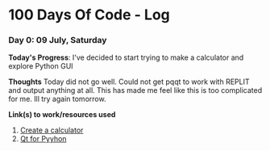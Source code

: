 # 100 Days Of Code - Log
<!--
### Day 0: February 30, 2016 (Example 1)
##### (delete me or comment me out)

**Today's Progress**: Fixed CSS, worked on canvas functionality for the app.

**Thoughts:** I really struggled with CSS, but, overall, I feel like I am slowly getting better at it. Canvas is still new for me, but I managed to figure out some basic functionality.

**Link to work:** [Calculator App](http://www.example.com)

### Day 0: February 30, 2016 (Example 2)
##### (delete me or comment me out)

**Today's Progress**: Fixed CSS, worked on canvas functionality for the app.

**Thoughts**: I really struggled with CSS, but, overall, I feel like I am slowly getting better at it. Canvas is still new for me, but I managed to figure out some basic functionality.

**Link(s) to work**: [Calculator App](http://www.example.com)
-->

### Day 0: 09 July, Saturday

**Today's Progress**: I've decided to start trying to make a calculator and explore Python GUI

**Thoughts** Today did not go well. Could not get pqqt to work with REPLIT and output anything at all. This has made me feel like this is too complicated for me. Ill try again tomorrow.

**Link(s) to work/resources used**
1. [Create a calculator]([https://www.freecodecamp.com/challenges/find-the-longest-word-in-a-string](https://realpython.com/python-pyqt-gui-calculator/#understanding-pyqt))
2. [Qt for Pyyhon]([https://www.freecodecamp.com/challenges/title-case-a-sentence](https://doc.qt.io/qtforpython/quickstart.html))

